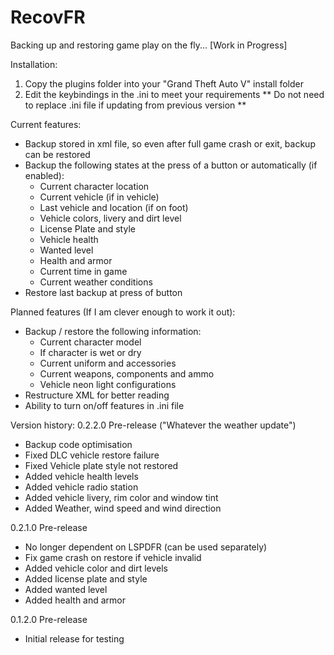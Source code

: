 # RecovFR
Backing up and restoring game play on the fly... [Work in Progress]

Installation: 
1. Copy the plugins folder into your "Grand Theft Auto V" install folder 
2. Edit the keybindings in the .ini to meet your requirements
** Do not need to replace .ini file if updating from previous version **

Current features:
- Backup stored in xml file, so even after full game crash or exit, backup can be restored
- Backup the following states at the press of a button or automatically (if enabled): 
  - Current character location
  - Current vehicle (if in vehicle)
  - Last vehicle and location (if on foot)
  - Vehicle colors, livery and dirt level
  - License Plate and style
  - Vehicle health
  - Wanted level
  - Health and armor
  - Current time in game
  - Current weather conditions
- Restore last backup at press of button

Planned features (If I am clever enough to work it out): 
- Backup / restore the following information: 
  - Current character model
  - If character is wet or dry
  - Current uniform and accessories
  - Current weapons, components and ammo
  - Vehicle neon light configurations
- Restructure XML for better reading
- Ability to turn on/off features in .ini file

Version history: 
0.2.2.0 Pre-release ("Whatever the weather update")
- Backup code optimisation
- Fixed DLC vehicle restore failure
- Fixed Vehicle plate style not restored
- Added vehicle health levels
- Added vehicle radio station
- Added vehicle livery, rim color and window tint
- Added Weather, wind speed and wind direction


0.2.1.0 Pre-release
- No longer dependent on LSPDFR (can be used separately)
- Fix game crash on restore if vehicle invalid
- Added vehicle color and dirt levels
- Added license plate and style
- Added wanted level
- Added health and armor

0.1.2.0 Pre-release
- Initial release for testing